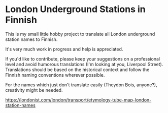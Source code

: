 # London Underground Stations in Finnish

This is my small little hobby project to translate all London underground station names to Finnish.

It's very much work in progress and help is appreciated.

If you'd like to contribute, please keep your suggestions on a professional level and avoid humorous translations (I'm looking at you, Liverpool Street). Translations should be based on the historical context and follow the Finnish naming conventions wherever possible.

For the names which just don't translate easily (Theydon Bois, anyone?), creativity might be needed.

https://londonist.com/london/transport/etymology-tube-map-london-station-names
